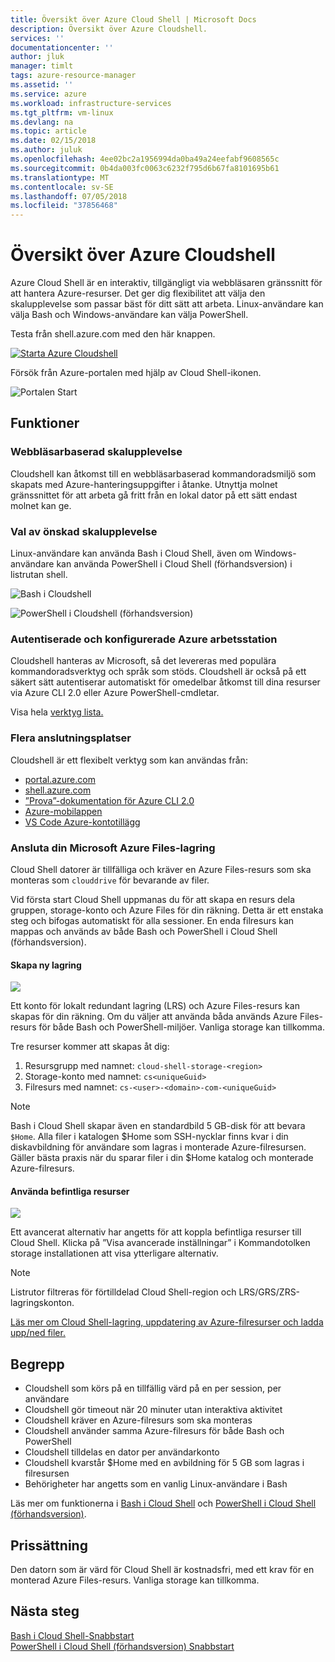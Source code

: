 ```yaml
---
title: Översikt över Azure Cloud Shell | Microsoft Docs
description: Översikt över Azure Cloudshell.
services: ''
documentationcenter: ''
author: jluk
manager: timlt
tags: azure-resource-manager
ms.assetid: ''
ms.service: azure
ms.workload: infrastructure-services
ms.tgt_pltfrm: vm-linux
ms.devlang: na
ms.topic: article
ms.date: 02/15/2018
ms.author: juluk
ms.openlocfilehash: 4ee02bc2a1956994da0ba49a24eefabf9608565c
ms.sourcegitcommit: 0b4da003fc0063c6232f795d6b67fa8101695b61
ms.translationtype: MT
ms.contentlocale: sv-SE
ms.lasthandoff: 07/05/2018
ms.locfileid: "37856468"
---
```

# <a name="overview-of-azure-cloud-shell"></a>Översikt över Azure Cloudshell
Azure Cloud Shell är en interaktiv, tillgängligt via webbläsaren gränssnitt för att hantera Azure-resurser.
Det ger dig flexibilitet att välja den skalupplevelse som passar bäst för ditt sätt att arbeta.
Linux-användare kan välja Bash och Windows-användare kan välja PowerShell.

Testa från shell.azure.com med den här knappen.

[![](https://shell.azure.com/images/launchcloudshell.png "Starta Azure Cloudshell")](https://shell.azure.com)

Försök från Azure-portalen med hjälp av Cloud Shell-ikonen.

![Portalen Start](media/overview/portal-launch-icon.png)

## <a name="features"></a>Funktioner
### <a name="browser-based-shell-experience"></a>Webbläsarbaserad skalupplevelse
Cloudshell kan åtkomst till en webbläsarbaserad kommandoradsmiljö som skapats med Azure-hanteringsuppgifter i åtanke.
Utnyttja molnet gränssnittet för att arbeta gå fritt från en lokal dator på ett sätt endast molnet kan ge.

### <a name="choice-of-preferred-shell-experience"></a>Val av önskad skalupplevelse
Linux-användare kan använda Bash i Cloud Shell, även om Windows-användare kan använda PowerShell i Cloud Shell (förhandsversion) i listrutan shell.

![Bash i Cloudshell](media/overview/overview-bash-pic.png)

![PowerShell i Cloudshell (förhandsversion)](media/overview/overview-ps-pic.png)

### <a name="authenticated-and-configured-azure-workstation"></a>Autentiserade och konfigurerade Azure arbetsstation
Cloudshell hanteras av Microsoft, så det levereras med populära kommandoradsverktyg och språk som stöds. Cloudshell är också på ett säkert sätt autentiserar automatiskt för omedelbar åtkomst till dina resurser via Azure CLI 2.0 eller Azure PowerShell-cmdletar.

Visa hela [verktyg lista.](features.md#tools)

### <a name="multiple-access-points"></a>Flera anslutningsplatser
Cloudshell är ett flexibelt verktyg som kan användas från:
* [portal.azure.com](https://portal.azure.com)
* [shell.azure.com](https://shell.azure.com)
* [”Prova”-dokumentation för Azure CLI 2.0](https://docs.microsoft.com/cli/azure?view=azure-cli-latest)
* [Azure-mobilappen](https://azure.microsoft.com/features/azure-portal/mobile-app/)
* [VS Code Azure-kontotillägg](https://marketplace.visualstudio.com/items?itemName=ms-vscode.azure-account)

### <a name="connect-your-microsoft-azure-files-storage"></a>Ansluta din Microsoft Azure Files-lagring
Cloud Shell datorer är tillfälliga och kräver en Azure Files-resurs som ska monteras som `clouddrive` för bevarande av filer.

Vid första start Cloud Shell uppmanas du för att skapa en resurs dela gruppen, storage-konto och Azure Files för din räkning. Detta är ett enstaka steg och bifogas automatiskt för alla sessioner. En enda filresurs kan mappas och används av både Bash och PowerShell i Cloud Shell (förhandsversion).

#### <a name="create-new-storage"></a>Skapa ny lagring
![](media/overview/basic-storage.png)

Ett konto för lokalt redundant lagring (LRS) och Azure Files-resurs kan skapas för din räkning. Om du väljer att använda båda används Azure Files-resurs för både Bash och PowerShell-miljöer. Vanliga storage kan tillkomma.

Tre resurser kommer att skapas åt dig:
1. Resursgrupp med namnet: `cloud-shell-storage-<region>`
2. Storage-konto med namnet: `cs<uniqueGuid>`
3. Filresurs med namnet: `cs-<user>-<domain>-com-<uniqueGuid>`

> [!Note]
> Bash i Cloud Shell skapar även en standardbild 5 GB-disk för att bevara `$Home`. Alla filer i katalogen $Home som SSH-nycklar finns kvar i din diskavbildning för användare som lagras i monterade Azure-filresursen. Gäller bästa praxis när du sparar filer i din $Home katalog och monterade Azure-filresurs.

#### <a name="use-existing-resources"></a>Använda befintliga resurser
![](media/overview/advanced-storage.png)

Ett avancerat alternativ har angetts för att koppla befintliga resurser till Cloud Shell.
Klicka på ”Visa avancerade inställningar” i Kommandotolken storage installationen att visa ytterligare alternativ.

> [!Note]
> Listrutor filtreras för förtilldelad Cloud Shell-region och LRS/GRS/ZRS-lagringskonton.

[Läs mer om Cloud Shell-lagring, uppdatering av Azure-filresurser och ladda upp/ned filer.](persisting-shell-storage.md)

## <a name="concepts"></a>Begrepp
* Cloudshell som körs på en tillfällig värd på en per session, per användare
* Cloudshell gör timeout när 20 minuter utan interaktiva aktivitet
* Cloudshell kräver en Azure-filresurs som ska monteras
* Cloudshell använder samma Azure-filresurs för både Bash och PowerShell
* Cloudshell tilldelas en dator per användarkonto
* Cloudshell kvarstår $Home med en avbildning för 5 GB som lagras i filresursen
* Behörigheter har angetts som en vanlig Linux-användare i Bash

Läs mer om funktionerna i [Bash i Cloud Shell](features.md) och [PowerShell i Cloud Shell (förhandsversion)](features-powershell.md).

## <a name="pricing"></a>Prissättning
Den datorn som är värd för Cloud Shell är kostnadsfri, med ett krav för en monterad Azure Files-resurs. Vanliga storage kan tillkomma.

## <a name="next-steps"></a>Nästa steg
[Bash i Cloud Shell-Snabbstart](quickstart.md) <br>
[PowerShell i Cloud Shell (förhandsversion) Snabbstart](quickstart-powershell.md)